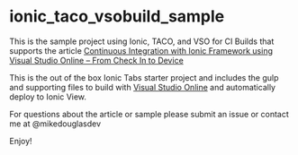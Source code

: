 # ionic_taco_vsobuild_sample
This is the sample project using Ionic, TACO, and VSO for CI Builds that supports the article [Continuous Integration with Ionic Framework using Visual Studio Online – From Check In to Device](http://blogs.msdn.com/b/mvpawardprogram/archive/2015/10/27/continuous-integration-with-ionic-framework-using-visual-studio-online-from-check-in-to-device.aspx)

This is the out of the box Ionic Tabs starter project and includes the gulp and supporting files to build with [Visual Studio Online](https://www.visualstudio.com/en-us/products/what-is-visual-studio-online-vs.aspx "Visual Studio Online") and automatically deploy to Ionic View.

For questions about the article or sample please submit an issue or contact me at @mikedouglasdev

Enjoy!
